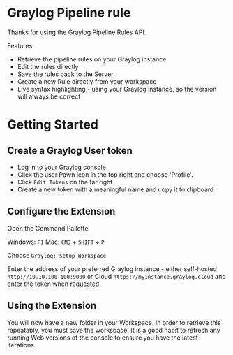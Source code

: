 # Graylog Pipeline rule

Thanks for using the Graylog Pipeline Rules API. 

Features: 
* Retrieve the pipeline rules on your Graylog instance
* Edit the rules directly
* Save the rules back to the Server
* Create a new Rule directly from your workspace
* Live syntax highlighting - using your Graylog instance, so the version will always be correct


# Getting Started

## Create a Graylog User token

* Log in to your Graylog console
* Click the user Pawn icon in the top right and choose 'Profile'.
* Click `Edit Tokens` on the far right
* Create a new token with a meaningful name and copy it to clipboard

## Configure the Extension

Open the Command Pallette

Windows: `F1`
Mac: `CMD` + `SHIFT` + `P`

Choose `Graylog: Setup Workspace`

Enter the address of your preferred Graylog instance - either self-hosted `http://10.10.100.100:9000` or Cloud `https://myinstance.graylog.cloud` and enter the token when requested. 

## Using the Extension

You will now have a new folder in your Workspace.  In order to retrieve this repeatably, you must save the workspace.  It is a good habit to refresh any running Web versions of the console to ensure you have the latest iterations.  